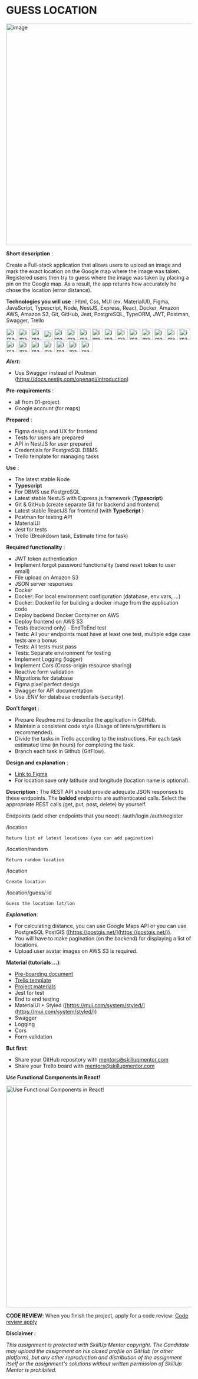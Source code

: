 # GUESS LOCATION

<img alt="image" src="https://brotherants.com/skillupmentor/images/02-project-header.png" width="600px" /> 

**Short description** :

Create a Full-stack application that allows users to upload an image and mark the exact location on the Google map where the image was taken.
Registered users then try to guess where the image was taken by placing a pin on the Google map. As a result, the app returns how accurately he chose the location (error distance). 

**Technologies you will use** :
Html, Css, MUI (ex. MaterialUI), Figma, JavaScript, Typescript, Node, NestJS, Express, React, Docker, Amazon AWS, Amazon S3, Git, GitHub, Jest, PostgreSQL, TypeORM, JWT, Postman, Swagger, Trello

<img alt="image" src="https://brotherants.com/skillupmentor/images/image5.png" width="30px" /> <img alt="image" src="https://brotherants.com/skillupmentor/images/image7.png" width="30px" /> <img alt="image" src="https://brotherants.com/skillupmentor/images/mui-icon.png" width="30px" /> <img alt="image" src="https://brotherants.com/skillupmentor/images/image12.png" width="25px" /> <img alt="image" src="https://brotherants.com/skillupmentor/images/image17.png" width="30px" /> <img alt="image" src="https://brotherants.com/skillupmentor/images/image4.png" width="30px" /> <img alt="image" src="https://brotherants.com/skillupmentor/images/image3.png" width="30px" /> <img alt="image" src="https://brotherants.com/skillupmentor/images/image19.png" width="30px" /> <img alt="image" src="https://brotherants.com/skillupmentor/images/image1.png" width="30px" /> <img alt="image" src="https://brotherants.com/skillupmentor/images/image11.png" width="30px" /> <img alt="image" src="https://brotherants.com/skillupmentor/images/image18.png" width="30px" /> <img alt="image" src="https://brotherants.com/skillupmentor/images/image16.png" width="30px" /> <img alt="image" src="https://brotherants.com/skillupmentor/images/aws-s3-icon.png" width="30px" /> <img alt="image" src="https://brotherants.com/skillupmentor/images/image2.png" width="30px" /> <img alt="image" src="https://brotherants.com/skillupmentor/images/image10.png" width="30px" /> <img alt="image" src="https://brotherants.com/skillupmentor/images/jest-icon.jpeg" width="30px" /> <img alt="image" src="https://brotherants.com/skillupmentor/images/image8.png" width="30px" /> <img alt="image" src="https://brotherants.com/skillupmentor/images/image15.png" width="30px" /> <img alt="image" src="https://brotherants.com/skillupmentor/images/image14.png" width="30px" /> <img alt="image" src="https://brotherants.com/skillupmentor/images/image9.png" width="30px" /> <img alt="image" src="https://brotherants.com/skillupmentor/images/swagger.png" width="30px" /> <img alt="image" src="https://brotherants.com/skillupmentor/images/image13.png" width="30px" />

***Alert:***

- Use Swagger instead of Postman (https://docs.nestjs.com/openapi/introduction)


**Pre-requirements** :

- all from 01-project
- Google account (for maps)


**Prepared** :

- Figma design and UX for frontend
- Tests for users are prepared
- API in NestJS for user prepared
- Credentials for PostgreSQL DBMS
- Trello template for managing tasks

**Use** :
- The latest stable Node
- **Typescript**
- For DBMS use PostgreSQL
- Latest stable NestJS with Express.js framework (**Typescript**)
- Git &amp; GitHub (create separate Git for backend and frontend)
- Latest stable ReactJS for frontend (with **TypeScript** )
- Postman for testing API
- MaterialUI
- Jest for tests
- Trello (Breakdown task, Estimate time for task)


**Required functionality** :
- JWT token authentication
- Implement forgot password functionality (send reset token to user email)
- File upload on Amazon S3
- JSON server responses
- Docker
-  Docker: For local environment configuration (database, env vars, ...)
-  Docker: Dockerfile for building a docker image from the application code
- Deploy backend Docker Container on AWS
- Deploy frontend on AWS S3
- Tests (backend only) - EndToEnd test
-  Tests: All your endpoints must have at least one test, multiple edge case tests are a bonus
-  Tests: All tests must pass
-  Tests: Separate environment for testing
- Implement Logging (logger)
- Implement Cors (Cross-origin resource sharing)
- Reactive form validation
- Migrations for database
- Figma pixel perfect design
- Swagger for API documentation
- Use .ENV for database credentials (security).


**Don&#39;t forget** :
- Prepare Readme.md to describe the application in GitHub.
- Maintain a consistent code style (Usage of linters/prettifiers is recommended).
- Divide the tasks in Trello according to the instructions. For each task estimated time (in hours) for completing the task.
- Branch each task in Github (GitFlow).

**Design and explanation** :
- [Link to Figma](https://www.figma.com/file/fNO8cxMjk7blcQP4BbK9PT/Geotagger(Updated)?node-id=0%3A1)
- For location save only latitude and longitude (location name is optional).

**Description** :
The REST API should provide adequate JSON responses to these endpoints. The **bolded** endpoints are authenticated calls. Select the appropriate REST calls (get, put, post, delete) by yourself.

Endpoints (add other endpoints that you need):
/auth/login
/auth/register

/location

```Return list of latest locations (you can add pagination)```

/location/random 

```Return random location```

/location 

```Create location```

/location/guess/:id 

```Guess the location lat/lon```

***Explanation***:
- For calculating distance, you can use Google Maps API or you can use PostgreSQL PostGIS ([https://postgis.net/](https://postgis.net/)).
- You will have to make pagination (on the backend) for displaying a list of locations.
- Upload user avatar images on AWS S3 is required.


**Material (tutorials …)**:
- <a href="https://ionian-pram-941.notion.site/SkillUp-Mentor-Pre-Boarding-SLO-6867a8fefbee4e6c8e073a72c0119aa2" target="_blank">Pre-boarding document</a>
- <a href="https://trello.com/b/zDGE8zl0/project-template" target="_blank">Trello template</a>
- <a href="https://ionian-pram-941.notion.site/SkillUp-Mentor-Project-Materials-ENG-951d7f30080a43cb8363c5daa32e08be" target="_blank">Project materials</a>
- Jest for test
- End to end testing 
- MaterialUI + Styled ([https://mui.com/system/styled/](https://mui.com/system/styled/))
- Swagger
- Logging
- Cors
- Form validation

**But first**:
- Share your GitHub repository with mentors@skillupmentor.com
- Share your Trello board with mentors@skillupmentor.com

**Use Functional Components in React!**

<img alt="Use Functional Components in React!" src="https://brotherants.com/skillupmentor/images/functional-class-compnent.png" width="600px" />

**CODE REVIEW**:
When you finish the project, apply for a code review: <a href="https://forms.gle/sxtxWrzJaom81Dxx8" target="_blank">Code review apply</a>

**Disclaimer :**

*This assignment is protected with SkillUp Mentor copyright. The Candidate may upload the assignment on his closed profile on GitHub (or other platform), but any other reproduction and distribution of the assignment itself or the assignment&#39;s solutions without written permission of SkillUp Mentor is prohibited.*
